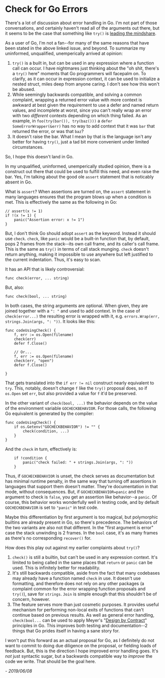 # Check for Go Errors

There's a lot of discussion about error handling in Go. I'm not part
of those conversations, and certainly haven't read all of the
arguments out there, but it seems to be the case that something like
`try()` is [leading the mindshare](https://github.com/golang/go/issues/32437).

As a user of Go, I'm not a fan--for many of the same reasons that have been
stated in the above linked issue, and beyond. To summarize my uninformed,
unqualified, unemperically arrived at opinion:

1. `try()` is a built in, but can be used in any expression where a function call can occur. I have nightmares just thinking about the "oh shit, there's a `try()` here" moments that Go programmers will facepalm on. To clarify, as it can occur in expression context, it can be used to initialize a nested struct, miles deep from anyone caring. I don't see how this won't be abused.
2. While seemingly backwards compatible, and solving a common complaint, wrapping a returned error value with more context is awkward at best given the requirement to use a defer and named return values, and incomplete at worst, since you can't really wrap an error with two _different_ contexts depending on which thing failed. As an example, in `foo(try(bar()), try(baz()))` a `defer SomeErrorWrapper(&err)` has no way to add context that it was `bar` that returned the error, or was that `baz`?
3. It doesn't raise the bar. What I mean by that is the language isn't any better for having `try()`, just a tad bit more convenient under limited circumstances.

So, I hope this doesn't land in Go.

In my unqualified, uninformed, unemperically studied opinion, there is a construct out there that could be used to fulfill this need, and even raise the bar. Yes, I'm talking about the good ole `assert` statement that is noticably absent in Go.

What is `assert`? When assertions are turned on, the `assert` statement in many languages ensures that the program blows up when a condition is met. This is effectively the same as the following in Go:

```
// assert(x != 1)
if !(x != 1) {
    panic("Assertion error: x != 1")
}
```

But, I don't think Go should adopt `assert` as the keyword. Instead it should use `check`. `check`, like `panic` would be a built-in function that, by default, pops 2 frames from the stack--its own call frame, and its caller's call frame. This is the same as `try()` in terms of call stack munging. `check` doesn't return anything, making it impossible to use anywhere but left justified to the current indentation. Thus, it's easy to scan.

It has an API that is likely controversial:

```
func check(error, ... string)
```

But, also:

```
func check(bool, ... string)
```

In both cases, the string arguments are optional. When given, they are joined together with a `": "` and used to add context. In the case of `check(error...)` the resulting error is wrapped with it, e.g. `errors.Wrap(err, strings.Join(args, ": "))`. It looks like this:

```
func codeUsingCheck() {
    f, err := os.Open(filename)
    check(err)
    defer f.Close()
    
    // Or... 
    f, err := os.Open(filename)
    check(err, "open")
    defer f.Close()
    
}
```

That gets translated into the `if err != nil` construct nearly equivalent to `try`. This, notably, doesn't change `f` like the `try()` proposal does, so if `os.Open` set `err`, but also provided a value for `f` it'd be preserved.

In the other variant of `check(bool, ...)` the behavior depends on the value of the environment variable `GOCHECKBEHAVIOR`. For those calls, the following Go equivalent is generated by the compiler:

```
func codeUsingCheck() {
    if os.Getenv("GOCHECKBEHAVIOR") != "" {
        check(condition, ...)
    }
}
```

And the `check` in turn, effectively is:

```
    if !condition {
        panic("check failed: " + strings.Join(args, ": "))
    }
```

Thus, if `GOCHECKBEHAVIOR` is unset, the check serves as documentation but has minimal runtime penalty, in the same way that turning off assertions in languages that support them doesn't matter. They're documentation in that mode, without consequences. But, if `GOCHECKBEHAVIOR=panic` and the argument to check is `false`, you get an assertion like behavior--a `panic`. Of course, this behavior works wonderfully well in testing code, and by default `GOCHECKBEHAVIOR` is set to `"panic"` in test code. 

Maybe this differentiation by first argument is too magical, but polymorphic builtins are already present in Go, so there's precedence. The behaviors of the two variants are also not that different. In the "first argument is error" case the stack unwinding is 2 frames. In the `bool` case, it's as many frames as there's no corresponding `recover()` for.

How does this play out against my earlier complaints about `try()`?

1. `check()` is still a builtin, but can't be used in any expression context. It's limited to being called in the same places that `return` or `panic` can be used. This is infinitely better for readability.
2. It's still backwards compatible, aside from the fact that many codebases may already have a function named `check` in use. It doesn't use formatting, and therefore does not rely on any other packages (a complaint common for the error wrapping function proposals and `try()`), save for `strings`. `Join` is simple enough that this shouldn't be of concern, however.
3. The feature serves more than just cosmetic purposes. It provides useful mechanism for performing non-local exits of functions that can't continue based on previous results. As well as general error handling, `check(bool...` can be used to apply Meyer's "[Design by Contract](http://se.ethz.ch/~meyer/publications/computer/contract.pdf)" principles in Go. This improves both testing and documentation--2 things that Go prides itself in having a sane story for.

I won't put this forward as an actual proposal for Go, as I definitely do not want to commit to doing due diligence on the proposal, or fielding loads of feedback. But, this is the direction I hope improved error handling goes. It's _not_ just syntactic sugar, but a backwards compatible way to _improve_ the code we write. That should be the goal here. 

_- 2019/06/08_
